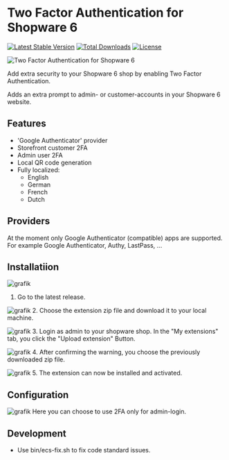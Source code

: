 # Two Factor Authentication for Shopware 6
[![Latest Stable Version](https://poser.pugx.org/runelaenen/shopware6-two-factor-auth/v)](//packagist.org/packages/runelaenen/shopware6-two-factor-auth)
[![Total Downloads](https://poser.pugx.org/runelaenen/shopware6-two-factor-auth/downloads)](//packagist.org/packages/runelaenen/shopware6-two-factor-auth)
[![License](https://poser.pugx.org/runelaenen/shopware6-two-factor-auth/license)](//packagist.org/packages/runelaenen/shopware6-two-factor-auth)

![Two Factor Authentication for Shopware 6](https://user-images.githubusercontent.com/3930922/90954708-f8394c80-e476-11ea-940d-4733d4ce2588.png)

Add extra security to your Shopware 6 shop by enabling Two Factor Authentication.

Adds an extra prompt to admin- or customer-accounts in your Shopware 6 website.

## Features
 - 'Google Authenticator' provider
 - Storefront customer 2FA
 - Admin user 2FA
 - Local QR code generation
 - Fully localized:
   - English
   - German
   - French
   - Dutch
## Providers
At the moment only Google Authenticator (compatible) apps are supported. 
For example Google Authenticator, Authy, LastPass, ...

## Installatiion
![grafik](https://user-images.githubusercontent.com/89397256/199951113-1d193c9b-68c5-4a59-8b9c-66e2a8f9e378.png)
1. Go to the latest release.

![grafik](https://user-images.githubusercontent.com/89397256/199951538-e49e9992-9321-4cd8-9640-5e96f51e7052.png)
2. Choose the extension zip file and download it to your local machine.

![grafik](https://user-images.githubusercontent.com/89397256/199953125-461ba47c-101e-41b0-bccc-19b6478727f3.png)
3. Login as admin to your shopware shop. In the "My extensions" tab, you click the "Upload extension" Button.

![grafik](https://user-images.githubusercontent.com/89397256/199953596-e23a9a5f-7f0c-4df3-8012-256a9bc66ee6.png)
4. After confirming the warning, you choose the previously downloaded zip file.

![grafik](https://user-images.githubusercontent.com/89397256/199953911-3ce793e8-1396-4f57-8397-d46532fa3071.png)
5. The extension can now be installed and activated.


## Configuration
![grafik](https://user-images.githubusercontent.com/89397256/199965145-80babadf-a4e8-43b0-be8f-1bce81eb85e1.png)
Here you can choose to use 2FA only for admin-login.

## Development
 - Use bin/ecs-fix.sh to fix code standard issues.
